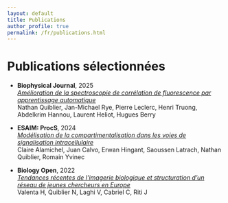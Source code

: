 ```yaml
---
layout: default
title: Publications
author_profile: true
permalink: /fr/publications.html
---
```


# Publications sélectionnées

- **Biophysical Journal**, 2025  
  *[Amélioration de la spectroscopie de corrélation de fluorescence par apprentissage automatique](https://www.cell.com/biophysj/abstract/S0006-3495(25)00057-8)*  
  Nathan Quiblier, Jan-Michael Rye, Pierre Leclerc, Henri Truong, Abdelkrim Hannou, Laurent Heliot, Hugues Berry

- **ESAIM: ProcS**, 2024  
  *[Modélisation de la compartimentalisation dans les voies de signalisation intracellulaire](https://www.esaim-proc.org/articles/proc/abs/2024/02/proc2407705/proc2407705.html)*  
  Claire Alamichel, Juan Calvo, Erwan Hingant, Saoussen Latrach, Nathan Quiblier, Romain Yvinec

- **Biology Open**, 2022  
  *[Tendances récentes de l’imagerie biologique et structuration d’un réseau de jeunes chercheurs en Europe](https://journals.biologists.com/bio/article/11/12/bio059630/286144/)*  
  Valenta H, Quiblier N, Laghi V, Cabriel C, Riti J

